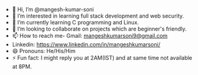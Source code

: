 - 👋 Hi, I’m @mangesh-kumar-soni
- 👀 I’m interested in learning full stack development and web security.
- 🌱 I’m currently learning C programming and Linux.
- 💞️ I’m looking to collaborate on projects which are beginner's friendly.
- 📫 How to reach me- Gmail: mangeshkumarsoni9@gmail.com
- Linkedin: https://www.linkedin.com/in/mangeshkumarsoni/
- 😄 Pronouns: He/His/Him
- ⚡ Fun fact: I might reply you at 2AM(IST) and at same time not available at 8PM.

<!---
mangesh-kumar-soni/mangesh-kumar-soni is a ✨ special ✨ repository because its `README.md` (this file) appears on your GitHub profile.
You can click the Preview link to take a look at your changes.
--->

